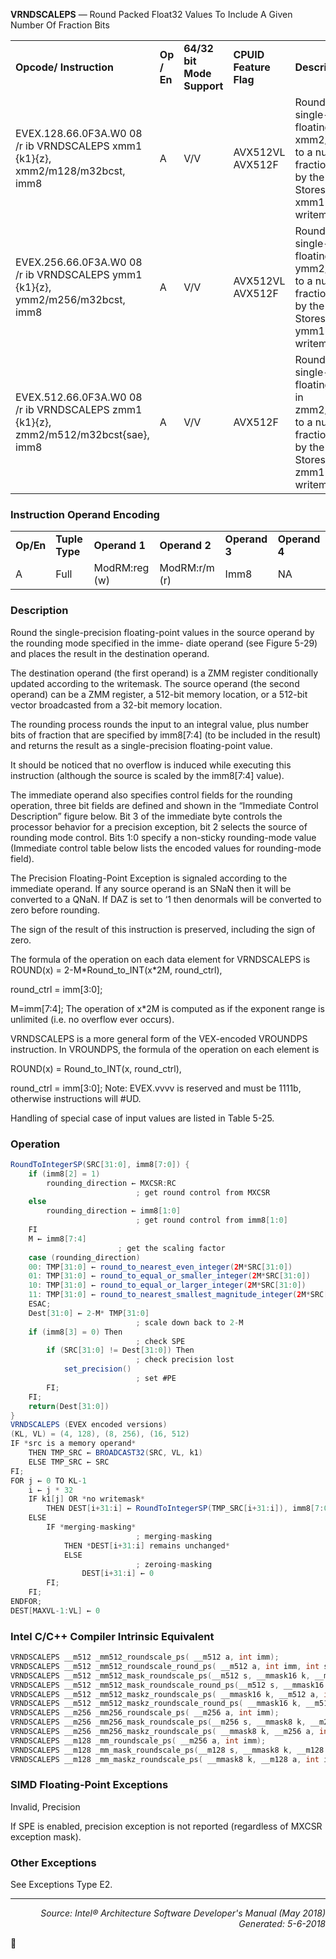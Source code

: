 <b>VRNDSCALEPS</b> — Round Packed Float32 Values To Include A Given Number Of Fraction Bits
<table>
	<tr>
		<td><b>Opcode/ Instruction</b></td>
		<td><b>Op / En</b></td>
		<td><b>64/32 bit Mode Support</b></td>
		<td><b>CPUID Feature Flag</b></td>
		<td><b>Description</b></td>
	</tr>
	<tr>
		<td>EVEX.128.66.0F3A.W0 08 /r ib VRNDSCALEPS xmm1 {k1}{z}, xmm2/m128/m32bcst, imm8</td>
		<td>A</td>
		<td>V/V</td>
		<td>AVX512VL AVX512F</td>
		<td>Rounds packed single-precision floating point values in xmm2/m128/m32bcst to a number of fraction bits specified by the imm8 field. Stores the result in xmm1 register. Under writemask.</td>
	</tr>
	<tr>
		<td>EVEX.256.66.0F3A.W0 08 /r ib VRNDSCALEPS ymm1 {k1}{z}, ymm2/m256/m32bcst, imm8</td>
		<td>A</td>
		<td>V/V</td>
		<td>AVX512VL AVX512F</td>
		<td>Rounds packed single-precision floating point values in ymm2/m256/m32bcst to a number of fraction bits specified by the imm8 field. Stores the result in ymm1 register. Under writemask.</td>
	</tr>
	<tr>
		<td>EVEX.512.66.0F3A.W0 08 /r ib VRNDSCALEPS zmm1 {k1}{z}, zmm2/m512/m32bcst{sae}, imm8</td>
		<td>A</td>
		<td>V/V</td>
		<td>AVX512F</td>
		<td>Rounds packed single-precision floating-point values in zmm2/m512/m32bcst to a number of fraction bits specified by the imm8 field. Stores the result in zmm1 register using writemask.</td>
	</tr>
</table>


### Instruction Operand Encoding
<table>
	<tr>
		<td><b>Op/En</b></td>
		<td><b>Tuple Type</b></td>
		<td><b>Operand 1</b></td>
		<td><b>Operand 2</b></td>
		<td><b>Operand 3</b></td>
		<td><b>Operand 4</b></td>
	</tr>
	<tr>
		<td>A</td>
		<td>Full</td>
		<td>ModRM:reg (w)</td>
		<td>ModRM:r/m (r)</td>
		<td>Imm8</td>
		<td>NA</td>
	</tr>
</table>


### Description
Round the single-precision floating-point values in the source operand by the rounding mode specified in the imme-
diate operand (see Figure 5-29) and places the result in the destination operand.

The destination operand (the first operand) is a ZMM register conditionally updated according to the writemask.
The source operand (the second operand) can be a ZMM register, a 512-bit memory location, or a 512-bit vector
broadcasted from a 32-bit memory location.

The rounding process rounds the input to an integral value, plus number bits of fraction that are specified by
imm8[7:4] (to be included in the result) and returns the result as a single-precision floating-point value.

It should be noticed that no overflow is induced while executing this instruction (although the source is scaled by
the imm8[7:4] value).

The immediate operand also specifies control fields for the rounding operation, three bit fields are defined and
shown in the “Immediate Control Description” figure below. Bit 3 of the immediate byte controls the processor
behavior for a precision exception, bit 2 selects the source of rounding mode control. Bits 1:0 specify a non-sticky
rounding-mode value (Immediate control table below lists the encoded values for rounding-mode field).

The Precision Floating-Point Exception is signaled according to the immediate operand. If any source operand is an
SNaN then it will be converted to a QNaN. If DAZ is set to ‘1 then denormals will be converted to zero before
rounding.

The sign of the result of this instruction is preserved, including the sign of zero.

The formula of the operation on each data element for VRNDSCALEPS is
ROUND(x) = 2-M\*Round_to_INT(x\*2M, round_ctrl),

round_ctrl = imm[3:0];

M=imm[7:4];
The operation of x\*2M is computed as if the exponent range is unlimited (i.e. no overflow ever occurs).

VRNDSCALEPS is a more general form of the VEX-encoded VROUNDPS instruction. In VROUNDPS, the formula of
the operation on each element is

ROUND(x) = Round_to_INT(x, round_ctrl),

round_ctrl = imm[3:0];
Note: EVEX.vvvv is reserved and must be 1111b, otherwise instructions will \#UD.

Handling of special case of input values are listed in Table 5-25.

### Operation

```java
RoundToIntegerSP(SRC[31:0], imm8[7:0]) {
    if (imm8[2] = 1)
        rounding_direction ← MXCSR:RC
                            ; get round control from MXCSR
    else
        rounding_direction ← imm8[1:0]
                            ; get round control from imm8[1:0]
    FI
    M ← imm8[7:4]
                        ; get the scaling factor
    case (rounding_direction)
    00: TMP[31:0] ← round_to_nearest_even_integer(2M*SRC[31:0])
    01: TMP[31:0] ← round_to_equal_or_smaller_integer(2M*SRC[31:0])
    10: TMP[31:0] ← round_to_equal_or_larger_integer(2M*SRC[31:0])
    11: TMP[31:0] ← round_to_nearest_smallest_magnitude_integer(2M*SRC[31:0])
    ESAC;
    Dest[31:0] ← 2-M* TMP[31:0] 
                            ; scale down back to 2-M
    if (imm8[3] = 0) Then
                            ; check SPE
        if (SRC[31:0] != Dest[31:0]) Then
                            ; check precision lost
            set_precision()
                            ; set #PE
        FI;
    FI;
    return(Dest[31:0])
}
VRNDSCALEPS (EVEX encoded versions) 
(KL, VL) = (4, 128), (8, 256), (16, 512)
IF *src is a memory operand*
    THEN TMP_SRC ← BROADCAST32(SRC, VL, k1)
    ELSE TMP_SRC ← SRC
FI;
FOR j ← 0 TO KL-1
    i ← j * 32
    IF k1[j] OR *no writemask*
        THEN DEST[i+31:i] ← RoundToIntegerSP(TMP_SRC[i+31:i]), imm8[7:0])
    ELSE 
        IF *merging-masking*
                            ; merging-masking
            THEN *DEST[i+31:i] remains unchanged*
            ELSE 
                            ; zeroing-masking
                DEST[i+31:i] ← 0
        FI;
    FI;
ENDFOR;
DEST[MAXVL-1:VL] ← 0
```
### Intel C/C++ Compiler Intrinsic Equivalent
```c
VRNDSCALEPS __m512 _mm512_roundscale_ps( __m512 a, int imm);
VRNDSCALEPS __m512 _mm512_roundscale_round_ps( __m512 a, int imm, int sae);
VRNDSCALEPS __m512 _mm512_mask_roundscale_ps(__m512 s, __mmask16 k, __m512 a, int imm);
VRNDSCALEPS __m512 _mm512_mask_roundscale_round_ps(__m512 s, __mmask16 k, __m512 a, int imm, int sae);
VRNDSCALEPS __m512 _mm512_maskz_roundscale_ps( __mmask16 k, __m512 a, int imm);
VRNDSCALEPS __m512 _mm512_maskz_roundscale_round_ps( __mmask16 k, __m512 a, int imm, int sae);
VRNDSCALEPS __m256 _mm256_roundscale_ps( __m256 a, int imm);
VRNDSCALEPS __m256 _mm256_mask_roundscale_ps(__m256 s, __mmask8 k, __m256 a, int imm);
VRNDSCALEPS __m256 _mm256_maskz_roundscale_ps( __mmask8 k, __m256 a, int imm);
VRNDSCALEPS __m128 _mm_roundscale_ps( __m256 a, int imm);
VRNDSCALEPS __m128 _mm_mask_roundscale_ps(__m128 s, __mmask8 k, __m128 a, int imm);
VRNDSCALEPS __m128 _mm_maskz_roundscale_ps( __mmask8 k, __m128 a, int imm);
```
### SIMD Floating-Point Exceptions
Invalid, Precision

If SPE is enabled, precision exception is not reported (regardless of MXCSR exception mask).

### Other Exceptions

See Exceptions Type E2.

 --- 
<p align="right"><i>Source: Intel® Architecture Software Developer's Manual (May 2018)<br>Generated: 5-6-2018</i></p>

